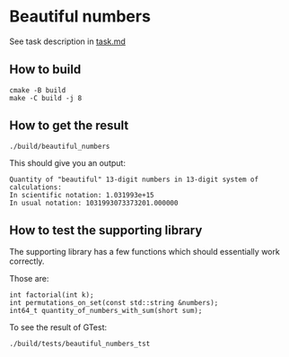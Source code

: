 # Beautiful numbers

See task description in [task.md](task.md)

## How to build

    cmake -B build
    make -C build -j 8

## How to get the result

    ./build/beautiful_numbers 

This should give you an output:

    Quantity of "beautiful" 13-digit numbers in 13-digit system of calculations:
    In scientific notation: 1.031993e+15
    In usual notation: 1031993073373201.000000

## How to test the supporting library

The supporting library has a few functions which should essentially work correctly.

Those are:

    int factorial(int k);
    int permutations_on_set(const std::string &numbers);
    int64_t quantity_of_numbers_with_sum(short sum);

To see the result of GTest:

    ./build/tests/beautiful_numbers_tst 